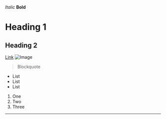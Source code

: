 *Italic*
**Bold**
# Heading 1
## Heading 2
[Link](https://ucsd-cse15l-s23.github.io/week/week1/#week-1-lab-report)
![Image](https://ucsd-cse15l-s23.github.io/images/rulers.png)
> Blockquote
* List
* List
* List
1. One
2. Two
3. Three
---
